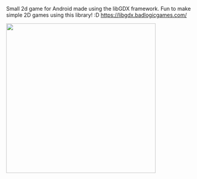 

Small 2d game for Android made using the libGDX framework. Fun to make simple 2D games using this library! :D https://libgdx.badlogicgames.com/


<img src="helicopterWar.gif" width="400px" height="400px">
